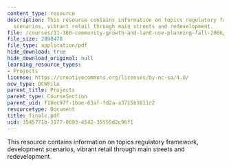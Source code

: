 ```yaml
---
content_type: resource
description: This resource contains information on topics regulatory framework, development
  scenarios, vibrant retail through main streets and redevelopment.
file: /courses/11-360-community-growth-and-land-use-planning-fall-2006/3545771b31770693454235555d2c96f1_finalc.pdf
file_size: 2898478
file_type: application/pdf
hide_download: true
hide_download_original: null
learning_resource_types:
- Projects
license: https://creativecommons.org/licenses/by-nc-sa/4.0/
ocw_type: OCWFile
parent_title: Projects
parent_type: CourseSection
parent_uid: f10ec97f-1bae-63af-fd2a-a3715b3811c2
resourcetype: Document
title: finalc.pdf
uid: 3545771b-3177-0693-4542-35555d2c96f1
---
```

This resource contains information on topics regulatory framework, development scenarios, vibrant retail through main streets and redevelopment.